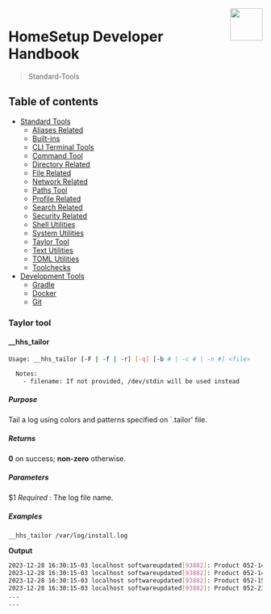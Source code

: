 <img src="https://iili.io/HvtxC1S.png" width="64" height="64" align="right" />

# HomeSetup Developer Handbook
>
> Standard-Tools

## Table of contents

<!-- toc -->

- [Standard Tools](../../functions.md#standard-tools)
  - [Aliases Related](aliases-related.md#aliases-related-functions)
  - [Built-ins](built-ins.md#built-ins-functions)
  - [CLI Terminal Tools](clitt.md#cli-terminal-tools)
  - [Command Tool](command-tool.md#command-tool)
  - [Directory Related](directory-related.md#directory-related-functions)
  - [File Related](file-related.md#file-related-functions)
  - [Network Related](network-related.md#network-related-functions)
  - [Paths Tool](paths-tool.md#paths-tool)
  - [Profile Related](profile-related.md#profile-related-functions)
  - [Search Related](search-related.md#search-related-functions)
  - [Security Related](security-related.md#security-related-functions)
  - [Shell Utilities](shell-utilities.md#shell-utilities)
  - [System Utilities](system-utilities.md#system-utilities)
  - [Taylor Tool](taylor-tool.md#taylor-tool)
  - [Text Utilities](text-utilities.md#text-utilities)
  - [TOML Utilities](toml-utilities.md#toml-utilities)
  - [Toolchecks](toolchecks.md#tool-checks-functions)
- [Development Tools](../../functions.md#development-tools)
  - [Gradle](../dev-tools/gradle-tools.md#gradle-functions)
  - [Docker](../dev-tools/docker-tools.md#docker-functions)
  - [Git](../dev-tools/git-tools.md#git-functions)

<!-- tocstop -->


### Taylor tool

#### __hhs_tailor

```bash
Usage: __hhs_tailor [-F | -f | -r] [-q] [-b # | -c # | -n #] <file>

  Notes:
    - filename: If not provided, /dev/stdin will be used instead
```

##### **Purpose**

Tail a log using colors and patterns specified on `.tailor' file.

##### **Returns**

**0** on success; **non-zero** otherwise.

##### **Parameters**

  $1 _Required_ : The log file name.

##### **Examples**

`__hhs_tailor /var/log/install.log`

**Output**

```bash
2023-12-28 16:30:15-03 localhost softwareupdated[93882]: Product 052-14528 is deferred until 2024-03-10 08:00:00 +0000
2023-12-28 16:30:15-03 localhost softwareupdated[93882]: Product 052-14644 is deferred until 2024-03-10 08:00:00 +0000
2023-12-28 16:30:15-03 localhost softwareupdated[93882]: Product 052-15153 is deferred until 2024-03-10 08:00:00 +0000
2023-12-28 16:30:15-03 localhost softwareupdated[93882]: Product 052-23678 is deferred until 2024-03-17 08:00:00 +0000
...
...
```
